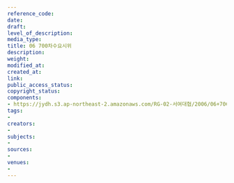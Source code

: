 ```yaml
---
reference_code: 
date: 
draft: 
level_of_description: 
media_type: 
title: 06 700차수요시위
description: 
weight: 
modified_at: 
created_at: 
link: 
public_access_status: 
copyright_status: 
components:
- https://jydh.s3.ap-northeast-2.amazonaws.com/RG-02-서여대협/2006/06+700차수요시위.jpg
tags:
- 
creators:
- 
subjects:
- 
sources:
- 
venues:
- 
---
```

